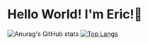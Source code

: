 # Hello World! I'm Eric!👋
![Anurag's GitHub stats](https://github-readme-stats.vercel.app/api?username=ericmarcellini&show_icons=true&theme=radical)
[![Top Langs](https://github-readme-stats.vercel.app/api/top-langs/?username=ericmarcellini&layout=compact)](https://github.com/ericmarcellini/github-readme-stats)
